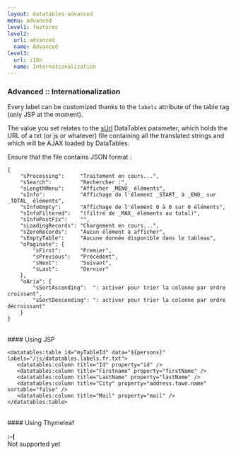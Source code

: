 ```yaml
---
layout: datatables-advanced
menu: advanced
level1: features
level2:
  url: advanced
  name: Advanced
level3:
  url: i18n
  name: Internationalization
---
```


### Advanced :: Internationalization

Every label can be customized thanks to the `labels` attribute of the table tag (only JSP at the moment).

The value you set relates to the [sUrl](http://datatables.net/plug-ins/i18n) DataTables parameter, which holds the URL of a txt (or js or whatever) file containing all the translated strings and which will be AJAX loaded by DataTables.

Ensure that the file contains JSON format :

	{
		"sProcessing":     "Traitement en cours...",
		"sSearch":         "Rechercher :",
		"sLengthMenu":     "Afficher _MENU_ éléments",
		"sInfo":           "Affichage de l'élement _START_ à _END_ sur _TOTAL_ éléments",
		"sInfoEmpty":      "Affichage de l'élement 0 à 0 sur 0 éléments",
		"sInfoFiltered":   "(filtré de _MAX_ éléments au total)",
		"sInfoPostFix":    "",
		"sLoadingRecords": "Chargement en cours...",
		"sZeroRecords":    "Aucun élément à afficher",
		"sEmptyTable":     "Aucune donnée disponible dans le tableau",
		"oPaginate": {
		    "sFirst":      "Premier",
		    "sPrevious":   "Précédent",
		    "sNext":       "Suivant",
		    "sLast":       "Dernier"
		},
		"oAria": {
		    "sSortAscending":  ": activer pour trier la colonne par ordre croissant",
		    "sSortDescending": ": activer pour trier la colonne par ordre décroissant"
		}
	}
 
<br />
#### Using JSP

	<datatables:table id="myTableId" data="${persons}" labels="/js/datatables.labels.fr.txt">
	   <datatables:column title="Id" property="id" />
	   <datatables:column title="Firstname" property="firstName" />
	   <datatables:column title="LastName" property="lastName" />
	   <datatables:column title="City" property="address.town.name" sortable="false" />
	   <datatables:column title="Mail" property="mail" />
	</datatables:table>

<br />
#### Using Thymeleaf
<p class="alert alert-error"><strong>:-(</strong><br /> Not supported yet</p>
